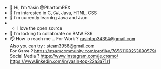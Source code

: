 - 👋 Hi, I’m Yasin  @PhantomREX
- 👀 I’m interested in C, C#, Java, HTML, CSS 
- 🌱 I’m currently learning  Java and Json
-  *   I love the open source 
- 💞️ I’m looking to collaborate on BMW E36
- 📫 How to reach me ...
For Work ?  yasintop34394@gmail.com   </br>     Also you can try : steam3956@gmail.com </br>
For Game ? https://steamcommunity.com/profiles/76561198263880579/  </br>
Social Media ? https://www.instagram.com/je.cosmo/ </br>
https://www.linkedin.com/in/yasin-top-22a3a71a1
<!---
PhantomREX/PhantomREX is a ✨ special ✨ repository because its `README.md` (this file) appears on your GitHub profile.
You can click the Preview link to take a look at your changes.
--->
